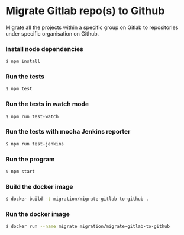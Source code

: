 # Migrate Gitlab repo(s) to Github

Migrate all the projects within a specific group on Gitlab to repositories 
under specific organisation on Github. 

### Install node dependencies
```bash
$ npm install
```

### Run the tests
```bash
$ npm test
```

### Run the tests in watch mode
```bash
$ npm run test-watch
```

### Run the tests with mocha Jenkins reporter
```bash
$ npm run test-jenkins
```

### Run the program
```bash
$ npm start
```

### Build the docker image
```bash
$ docker build -t migration/migrate-gitlab-to-github .
```

### Run the docker image
```bash
$ docker run --name migrate migration/migrate-gitlab-to-github
```



